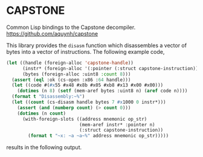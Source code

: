 CAPSTONE
========

Common Lisp bindings to the Capstone decompiler.
https://github.com/aquynh/capstone

This library provides the `disasm` function which disassembles a
vector of bytes into a vector of instructions.  The following example
code,

```lisp
(let ((handle (foreign-alloc 'capstone-handle))
      (instr* (foreign-alloc '(:pointer (:struct capstone-instruction))))
      (bytes (foreign-alloc :uint8 :count 8)))
  (assert (eql :ok (cs-open :x86 :64 handle)))
  (let ((code #(#x55 #x48 #x8b #x05 #xb8 #x13 #x00 #x00)))
    (dotimes (n 8) (setf (mem-aref bytes :uint8 n) (aref code n))))
  (format t "Disassembly:~%")
  (let ((count (cs-disasm handle bytes 7 #x1000 0 instr*)))
    (assert (and (numberp count) (> count 0)))
    (dotimes (n count)
      (with-foreign-slots ((address mnemonic op_str)
                           (mem-aref instr* :pointer n)
                           (:struct capstone-instruction))
        (format t "~x: ~a ~a~%" address mnemonic op_str)))))
```

results in the following output.

```

```
